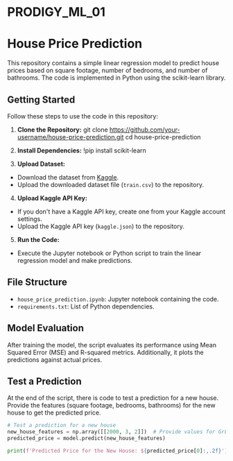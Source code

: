 # PRODIGY_ML_01
# House Price Prediction

This repository contains a simple linear regression model to predict house prices based on square footage, number of bedrooms, and number of bathrooms. The code is implemented in Python using the scikit-learn library.

## Getting Started

Follow these steps to use the code in this repository:

1. **Clone the Repository:**
git clone https://github.com/your-username/house-price-prediction.git
cd house-price-prediction

2. **Install Dependencies:**
!pip install scikit-learn

4. **Upload Dataset:**
- Download the dataset from [Kaggle](https://www.kaggle.com/c/house-prices-advanced-regression-techniques/data).
- Upload the downloaded dataset file (`train.csv`) to the repository.

4. **Upload Kaggle API Key:**
- If you don't have a Kaggle API key, create one from your Kaggle account settings.
- Upload the Kaggle API key (`kaggle.json`) to the repository.

5. **Run the Code:**
- Execute the Jupyter notebook or Python script to train the linear regression model and make predictions.

## File Structure

- `house_price_prediction.ipynb`: Jupyter notebook containing the code.
- `requirements.txt`: List of Python dependencies.

## Model Evaluation

After training the model, the script evaluates its performance using Mean Squared Error (MSE) and R-squared metrics. Additionally, it plots the predictions against actual prices.

## Test a Prediction

At the end of the script, there is code to test a prediction for a new house. Provide the features (square footage, bedrooms, bathrooms) for the new house to get the predicted price.

```python
# Test a prediction for a new house
new_house_features = np.array([[2000, 3, 2]])  # Provide values for GrLivArea, BedroomAbvGr, FullBath
predicted_price = model.predict(new_house_features)

print(f'Predicted Price for the New House: ${predicted_price[0]:,.2f}')
